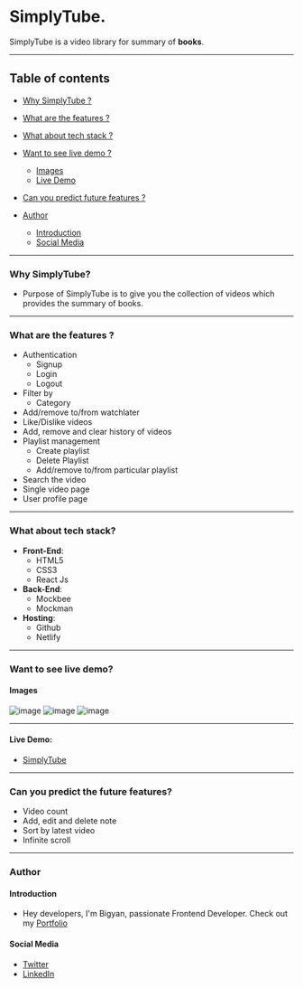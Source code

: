 # SimplyTube.

SimplyTube is a video library for summary of **books**.

*** 

## Table of contents

* [Why SimplyTube ?](#why)
* [What are the features ?](#features)
* [What about tech stack ?](#tech-stack)
* [Want to see live demo ?](#live-demo)

  * [Images](#images)
  * [Live Demo](#link)

* [Can you predict future features ?](#future-features)
* [Author](#author)

  * [Introduction](#introduction)
  * [Social Media](#social-media)

***

<a name="why"/>

### Why SimplyTube?
* Purpose of SimplyTube is to give you the collection of videos which provides the summary of books.

***

<a name="features"/>

### What are the features ?
* Authentication
  * Signup
  * Login
  * Logout
* Filter by
  * Category
* Add/remove to/from watchlater
* Like/Dislike videos
* Add, remove and clear history of videos
* Playlist management
  * Create playlist
  * Delete Playlist
  * Add/remove to/from particular playlist
* Search the video
* Single video page
* User profile page
***

<a name="tech-stack"/>

### What about tech stack?
* **Front-End**:
  * HTML5
  * CSS3
  * React Js
* **Back-End**:
  * Mockbee
  * Mockman
* **Hosting**:
  * Github
  * Netlify

***

<a name="live-demo"/>

### Want to see live demo?

<a name="images"/>

#### Images
![image](https://user-images.githubusercontent.com/75557011/162364268-745f0744-df11-4f9e-bb4d-b6409a6f8875.png)
![image](https://user-images.githubusercontent.com/75557011/162364300-35ed33c7-0d4e-47d5-948a-5427d473c845.png)
![image](https://user-images.githubusercontent.com/75557011/162364357-41e7f038-45f9-4e6a-bd35-6712ab2a2d25.png)


***
<a name="link"/>

#### Live Demo:
* [SimplyTube](https://simplytube.netlify.app/)

***

<a name="future-features"/>

### Can you predict the future features?
* Video count
* Add, edit and delete note
* Sort by latest video
* Infinite scroll

***

<a name="author"/>

### Author

<a name="introduction"/>

#### Introduction
* Hey developers, I'm Bigyan, passionate Frontend Developer. Check out my [Portfolio](https://bigyanpatel.netlify.app/)

<a name="social-media"/>

#### Social Media
* [Twitter](https://twitter.com/meet_bigyan20)
* [LinkedIn](https://www.linkedin.com/in/bigyanpatel/)
